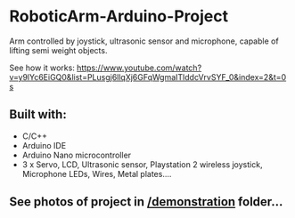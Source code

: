 # RoboticArm-Arduino-Project
Arm controlled by joystick, ultrasonic sensor and microphone, capable of lifting semi weight objects.

See how it works: https://www.youtube.com/watch?v=y9lYc6EiGQ0&list=PLusgj6llqXj6GFqWgmaITlddcVrvSYF_0&index=2&t=0s
## Built with:
  * C/C++
  * Arduino IDE
  * Arduino Nano microcontroller
  * 3 x Servo, LCD, Ultrasonic sensor, Playstation 2 wireless joystick, Microphone LEDs, Wires, Metal plates....
## See photos of project in [/demonstration](https://github.com/marko-hudomal/Arduino-RoboticArm/tree/master/demonstration) folder...

